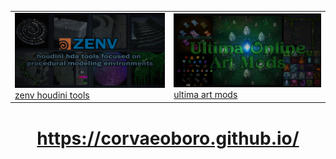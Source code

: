 
<center>
<table>

<tr>
<td><a href="https://github.com/CorvaeOboro/zenv"><img src="IMAGES/zenv_header.jpg" width="450"><br> zenv houdini tools</a></td>
<td><a href="https://github.com/CorvaeOboro/ultima_online_mods"><img src="IMAGES/ultima_online_mods_header.jpg" width="450"><br>ultima art mods</a></td>
</tr>

</table>

# <a href="https://corvaeoboro.github.io/"> https://corvaeoboro.github.io/</a>